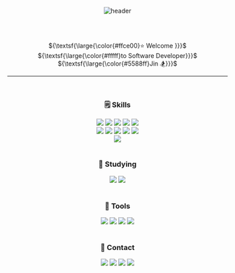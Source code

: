 <div align = "center">

![header](https://capsule-render.vercel.app/api?type=Venom&color=f0f8ff&text=Grab%20a%20Snack&fontSize=70&fontColor=b0ceff&animation=fadeIn&fontAlignY=55)


<br/>
<br/>

${\textsf{\large{\color{#ffce00}⭐ Welcome }}}$   ${\textsf{\large{\color{#fffff}to Software Developer}}}$  ${\textsf{\large{\color{#5588ff}Jin 🏂}}}$

***
<br/>

### 🗒️ Skills   



<img src="https://img.shields.io/badge/javascript-F7DF1E?style=for-the-badge&logo=javascript&logoColor=black"> 
<img src="https://img.shields.io/badge/react-61DAFB?style=for-the-badge&logo=react&logoColor=black">
<img src="https://img.shields.io/badge/typescript-4479A1?style=for-the-badge&logo=typescript&logoColor=white">
<img src="https://img.shields.io/badge/Redux-764ABC?style=for-the-badge&logo=Redux&logoColor=white">
<img src="https://img.shields.io/badge/sass-CC6699?style=for-the-badge&logo=sass&logoColor=white">
<br/>
<img src="https://img.shields.io/badge/Redux-764ABC?style=for-the-badge&logo=Redux&logoColor=white">
<img src="https://img.shields.io/badge/vite-646CFF?style=for-the-badge&logo=vite&logoColor=white">
<img src="https://img.shields.io/badge/amazons3-569A31?style=for-the-badge&logo=amazons3&logoColor=white">
<img src="https://img.shields.io/badge/python-3776AB?style=for-the-badge&logo=python&logoColor=white">
<img src="https://img.shields.io/badge/mongoDB-47A248?style=for-the-badge&logo=MongoDB&logoColor=white">
<br/>
<img src="https://img.shields.io/badge/pnpm-CB3837?style=for-the-badge&logo=pnpm&logoColor=white">


<br/>
<br/>

### 🧐 Studying

<img src="https://img.shields.io/badge/reactquery-FF4154?style=for-the-badge&logo=reactquery&logoColor=white">
<img src="https://img.shields.io/badge/reacthookform-EC5990?style=for-the-badge&logo=reacthookform&logoColor=white">


<br/>
<br/>


### 🔨 Tools

<img src="https://img.shields.io/badge/postman-FF6C37?style=for-the-badge&logo=postman&logoColor=white">
<img src="https://img.shields.io/badge/swagger-85EA2D?style=for-the-badge&logo=swagger&logoColor=black">
<img src="https://img.shields.io/badge/storybook-FF4785?style=for-the-badge&logo=storybook&logoColor=white">
<img src="https://img.shields.io/badge/figma-F24E1E?style=for-the-badge&logo=figma&logoColor=white">



<br/>
<br/>

### 🤗 Contact

<img src="https://img.shields.io/badge/discord-5865F2?style=for-the-badge&logo=discord&logoColor=white">
<img src="https://img.shields.io/badge/notion-000000?style=for-the-badge&logo=notion&logoColor=white">
<img src="https://img.shields.io/badge/slack-4A154B?style=for-the-badge&logo=slack&logoColor=white">
<img src="https://img.shields.io/badge/tistory-000000?style=for-the-badge&logo=tistory&logoColor=white">

<br/>
<br/>
</div>

